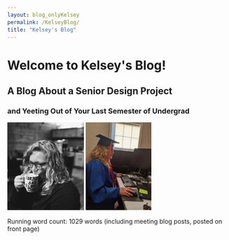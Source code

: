 ```yaml
---
layout: blog_onlyKelsey
permalink: /KelseyBlog/
title: "Kelsey's Blog"
---
```


# Welcome to Kelsey's Blog!
## A Blog About a Senior Design Project
### and Yeeting Out of Your Last Semester of Undergrad

![](./images/kelsey_blog_pic.jpeg)
![](./images/IMG_2305.jpeg)

Running word count: 1029 words (including meeting blog posts, posted on front page)

<style> img {max-width: 100%; max-height: 200px; left: 50%; }</style>